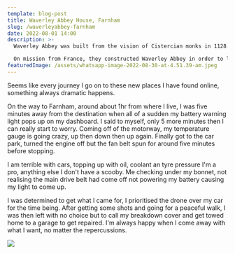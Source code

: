 ```yaml
---
template: blog-post
title: Waverley Abbey House, Farnham
slug: /waverleyabbey-farnham
date: 2022-08-01 14:00
description: >-
  Waverley Abbey was built from the vision of Cistercian monks in 1128.

  On mission from France, they constructed Waverley Abbey in order to live a monastic life, filled with prayer, manual labour and contemplative Bible reading. 
featuredImage: /assets/whatsapp-image-2022-08-30-at-4.51.39-am.jpeg
---
```

Seems like every journey I go on to these new places I have found online, something always dramatic happens.

On the way to Farnham, around about 1hr from where I live, I was five minutes away from the destination when all of a sudden my battery warning light pops up on my dashboard. I said to myself, only 5 more minutes then I can really start to worry. Coming off of the motorway, my temperature gauge is going crazy, up then down then up again. Finally got to the car park, turned the engine off but the fan belt spun for around five minutes before stopping.

I﻿ am terrible with cars, topping up with oil, coolant an tyre pressure I'm a pro, anything else I don't have a scooby. Me checking under my bonnet, not realising the main drive belt had come off not powering my battery causing my light to come up. 

I﻿ was determined to get what I came for, I prioritised the drone over my car for the time being. After getting some shots and going for a peaceful walk, I was then left with no choice but to call my breakdown cover and get towed home to a garage to get repaired. I'm always happy when I come away with what I want, no matter the repercussions.

![](/assets/whatsapp-image-2022-08-30-at-4.51.38-am.jpeg)